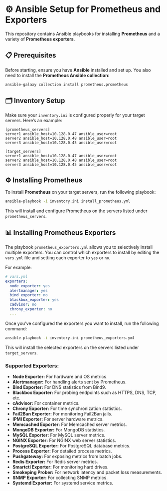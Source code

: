 # ⚙️ Ansible Setup for Prometheus and Exporters

This repository contains Ansible playbooks for installing **Prometheus** and a variety of **Prometheus exporters**.

## 📋 Prerequisites

Before starting, ensure you have **Ansible** installed and set up. You also need to install the **Prometheus Ansible collection**:

```bash
ansible-galaxy collection install prometheus.prometheus
```
## 🗂️ Inventory Setup
Make sure your `inventory.ini` is configured properly for your target servers. Here’s an example:

```
[prometheus_servers]
server1 ansible_host=10.128.0.47 ansible_user=root
server2 ansible_host=10.128.0.48 ansible_user=root
server3 ansible_host=10.128.0.45 ansible_user=root

[target_servers]
server1 ansible_host=10.128.0.47 ansible_user=root
server2 ansible_host=10.128.0.48 ansible_user=root
server3 ansible_host=10.128.0.45 ansible_user=root
```

## ⚙️ Installing Prometheus
To install **Prometheus** on your target servers, run the following playbook:

```bash
ansible-playbook -i inventory.ini install_prometheus.yml
```
This will install and configure Prometheus on the servers listed under `prometheus_servers`.

## 📊 Installing Prometheus Exporters
The playbook `prometheus_exporters.yml` allows you to selectively install multiple exporters. You can control which exporters to install by editing the `vars.yml` file and setting each exporter to `yes` or `no`.

For example:

```yml
# vars.yml
exporters:
  node_exporter: yes
  alertmanager: yes
  bind_exporter: no
  blackbox_exporter: yes
  cadvisor: no
  chrony_exporter: no
  ...
```

Once you’ve configured the exporters you want to install, run the following command:

```bash
ansible-playbook -i inventory.ini prometheus_exporters.yml
```
This will install the selected exporters on the servers listed under `target_servers`.

### Supported Exporters:
* **Node Exporter:** For hardware and OS metrics.
* **Alertmanager:** For handling alerts sent by Prometheus.
* **Bind Exporter:** For DNS statistics from Bind9.
* **Blackbox Exporter:** For probing endpoints such as HTTPS, DNS, TCP, etc.
* **cAdvisor:** For container metrics.
* **Chrony Exporter:** For time synchronization statistics.
* **Fail2Ban Exporter:** For monitoring Fail2Ban jails.
* **IPMI Exporter:** For server hardware metrics.
* **Memcached Exporter:** For Memcached server metrics.
* **MongoDB Exporter:** For MongoDB statistics.
* **MySQL Exporter:** For MySQL server metrics.
* **NGINX Exporter:** For NGINX web server statistics.
* **PostgreSQL Exporter:** For PostgreSQL database metrics.
* **Process Exporter:** For detailed process metrics.
* **Pushgateway:** For exposing metrics from batch jobs.
* **Redis Exporter:** For Redis server metrics.
* **Smartctl Exporter:** For monitoring hard drives.
* **Smokeping Prober:** For network latency and packet loss measurements.
* **SNMP Exporter:** For collecting SNMP metrics.
* **Systemd Exporter:** For systemd service metrics.